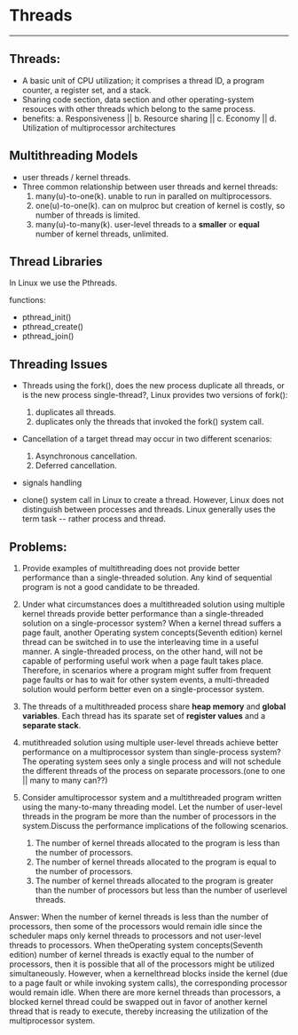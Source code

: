 # Threads

-----

## Threads:
- A basic unit of CPU utilization; it comprises a thread ID, a program counter, a register set, and a stack. 
- Sharing code section, data section and other operating-system resouces with other threads which belong to the same process.
- benefits: a. Responsiveness || b. Resource sharing || c. Economy || d. Utilization of multiprocessor architectures

## Multithreading Models
- user threads / kernel threads.
- Three common relationship between user threads and kernel threads:
	1. many(u)-to-one(k). unable to run in paralled on multiprocessors.
	2. one(u)-to-one(k). can on mulproc but creation of kernel is costly, so number of threads is limited. 
	3. many(u)-to-many(k). user-level threads to a **smaller** or **equal** number of kernel threads, unlimited.

## Thread Libraries
In Linux we use the Pthreads.

functions:
- pthread_init()
- pthread_create()
- pthread_join()

## Threading Issues
- Threads using the fork(), does the new process duplicate all threads, or is the new process single-thread?, Linux provides two versions of fork():
	1. duplicates all threads.
	2. duplicates only the threads that invoked the fork() system call.

- Cancellation of a target thread may occur in two different scenarios:
	1. Asynchronous cancellation.
	2. Deferred cancellation.

- signals handling

- clone() system call in Linux to create a thread. However, Linux does not distinguish between processes and threads. Linux generally uses the term task -- rather process and thread. 

## Problems:
1. Provide examples of multithreading does not provide better performance than a single-threaded solution.
	Any kind of sequential program is not a good candidate to be threaded.

2. Under what circumstances does a multithreaded solution using multiple kernel threads provide better performance than a single-threaded solution on a single-processor system?
	When a kernel thread suffers a page fault, another Operating system concepts(Seventh edition) kernel thread can be switched in to use the interleaving time in a useful manner.
	A single-threaded process, on the other hand, will not be capable of performing useful work when a page fault takes place. Therefore, in scenarios where a program might suffer from frequent page faults or has to wait for other system events, a multi-threaded solution would perform better even on a single-processor system.

3. The threads of a multithreaded process share **heap memory** and **global variables**. Each thread has its sparate set of **register values** and a **separate stack**. 

4. mutithreaded solution using multiple user-level threads achieve better performance on a multiprocessor system than single-process system?
	The operating system sees only a single process and will not schedule the different threads of the process on separate processors.(one to one || many to many can??)

5. Consider amultiprocessor system and a multithreaded program written using the many-to-many threading model.	Let the number of user-level threads in the program be more than the number of processors in the system.Discuss the performance implications of the following scenarios.
	1. The number of kernel threads allocated to the program is less than the number of processors.
	2. The number of kernel threads allocated to the program is equal to the number of processors.
	3.  The number of kernel threads allocated to the program is greater than the number of processors but less than the number of userlevel threads.

Answer:
	When the number of kernel threads is less than the number of processors, then some of the processors would remain idle since the scheduler maps only kernel threads to processors and not user-level threads to processors. When theOperating system concepts(Seventh edition)
number of kernel threads is exactly equal to the number of processors, then it is possible that all of the processors might be utilized simultaneously. However, when a kernelthread blocks inside the kernel (due to a page fault or while invoking system calls), the corresponding processor would remain idle. When there are more kernel threads than processors, a blocked kernel thread could be swapped out in favor of another kernel thread that is ready to execute, thereby increasing the utilization of the multiprocessor system.
